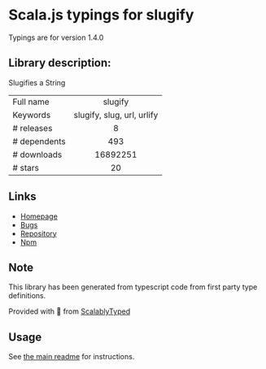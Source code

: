 
# Scala.js typings for slugify

Typings are for version 1.4.0

## Library description:
Slugifies a String

|                    |                 |
| ------------------ | :-------------: |
| Full name          | slugify |
| Keywords           | slugify, slug, url, urlify |
| # releases         | 8 |
| # dependents       | 493 |
| # downloads        | 16892251 |
| # stars            | 20 |

## Links
- [Homepage](https://github.com/simov/slugify)
- [Bugs](https://github.com/simov/slugify/issues)
- [Repository](https://github.com/simov/slugify)
- [Npm](https://www.npmjs.com/package/slugify)
    


## Note
This library has been generated from typescript code from first party type definitions.

Provided with :purple_heart: from [ScalablyTyped](https://github.com/oyvindberg/ScalablyTyped)

## Usage
See [the main readme](../../readme.md) for instructions.


